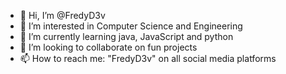 - 👋 Hi, I’m @FredyD3v
- 👀 I’m interested in Computer Science and Engineering
- 🌱 I’m currently learning java, JavaScript and python
- 💞️ I’m looking to collaborate on fun projects
- 📫 How to reach me: "FredyD3v" on all social media platforms

<!---
FredyD3v/FredyD3v is a ✨ special ✨ repository because its `README.md` (this file) appears on your GitHub profile.
You can click the Preview link to take a look at your changes.
--->
